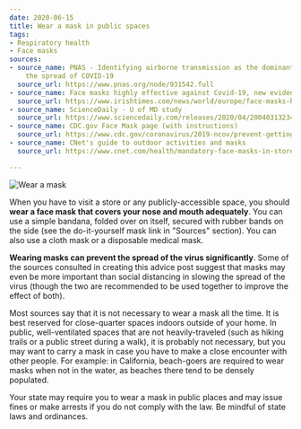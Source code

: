 ```yaml
---
date: 2020-06-15
title: Wear a mask in public spaces
tags:
- Respiratory health
- Face masks
sources:
- source_name: PNAS - Identifying airborne transmission as the dominant route for
    the spread of COVID-19
  source_url: https://www.pnas.org/node/931542.full
- source_name: Face masks highly effective against Covid-19, new evidence suggests
  source_url: https://www.irishtimes.com/news/world/europe/face-masks-highly-effective-against-covid-19-new-evidence-suggests-1.4276883#.XuODIJPI20U.twitter
- source_name: ScienceDaily - U of MD study
  source_url: https://www.sciencedaily.com/releases/2020/04/200403132345.htm
- source_name: CDC.gov Face Mask page (with instructions)
  source_url: https://www.cdc.gov/coronavirus/2019-ncov/prevent-getting-sick/diy-cloth-face-coverings.html
- source_name: CNet's guide to outdoor activities and masks
  source_url: https://www.cnet.com/health/mandatory-face-masks-in-stores-cars-outside-where-youre-expected-to-wear-a-covering/

---
```


![Wear a mask ](../../images/IMG_0477.PNG)

When you have to visit a store or any publicly-accessible space, you should **wear a face mask that covers your nose and mouth adequately**. You can use a simple bandana, folded over on itself, secured with rubber bands on the side (see the do-it-yourself mask link in "Sources" section). You can also use a cloth mask or a disposable medical mask.

**Wearing masks can prevent the spread of the virus significantly**. Some of the sources consulted in creating this advice post suggest that masks may even be more important than social distancing in slowing the spread of the virus (though the two are recommended to be used together to improve the effect of both).

Most sources say that it is not necessary to wear a mask all the time. It is best reserved for close-quarter spaces indoors outside of your home. In public, well-ventilated spaces that are not heavily-traveled (such as hiking trails or a public street during a walk), it is probably not necessary, but you may want to carry a mask in case you have to make a close encounter with other people. For example: in California, beach-goers are required to wear masks when not in the water, as beaches there tend to be densely populated.

Your state may require you to wear a mask in public places and may issue fines or make arrests if you do not comply with the law. Be mindful of state laws and ordinances.
